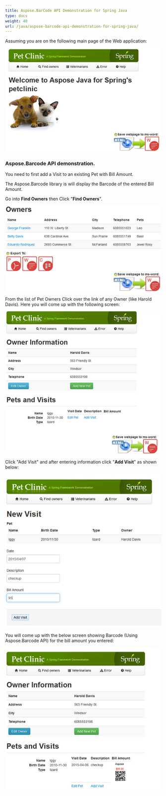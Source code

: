```yaml
---
title: Aspose.BarCode API Demonstration for Spring Java
type: docs
weight: 40
url: /java/aspose-barcode-api-demonstration-for-spring-java/
---
```


Assuming you are on the following main page of the Web application:

![todo:image_alt_text](aspose-barcode-api-demonstration-for-spring-java_1.png)
### **Aspose.Barcode API demonstration.**
You need to first add a Visit to an existing Pet with Bill Amount.

The Aspose.Barcode library is will display the Barcode of the entered Bill Amount.

Go into **Find Owners** then Click "**Find Owners**".

![todo:image_alt_text](aspose-barcode-api-demonstration-for-spring-java_2.png)

From the list of Pet Owners Click over the link of any Owner (like Harold Davis). Here you will come up with the following screen: 

![todo:image_alt_text](aspose-barcode-api-demonstration-for-spring-java_3.png)


Click "Add Visit" and after entering information click "**Add Visit**" as shown below: 

![todo:image_alt_text](aspose-barcode-api-demonstration-for-spring-java_4.png)


You will come up with the below screen showing Barcode (Using Aspose.Barcode API) for the bill amount you entered: 

![todo:image_alt_text](aspose-barcode-api-demonstration-for-spring-java_5.png)
